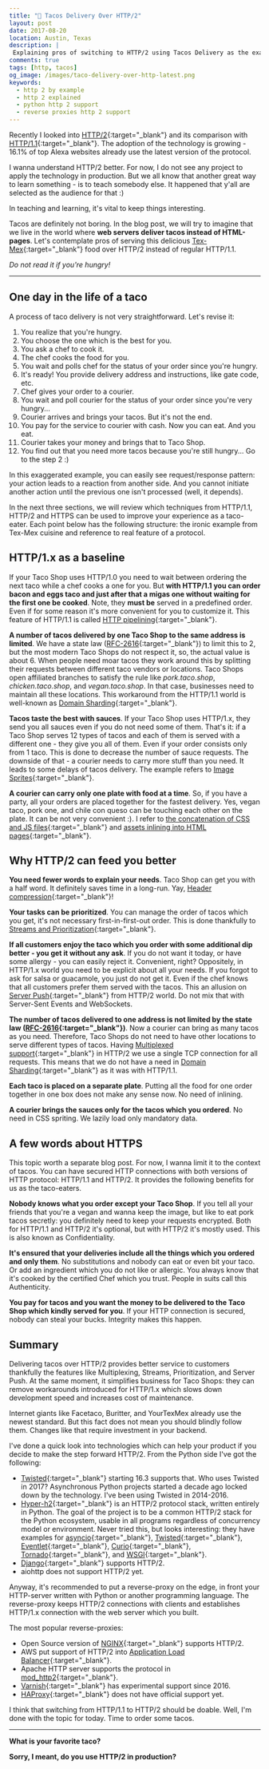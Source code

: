 ```yaml
---
title: "🌮 Tacos Delivery Over HTTP/2"
layout: post
date: 2017-08-20
location: Austin, Texas
description: |
 Explaining pros of switching to HTTP/2 using Tacos Delivery as the example. Do not read if you're hungry.
comments: true
tags: [http, tacos]
og_image: /images/taco-delivery-over-http-latest.png
keywords:
  - http 2 by example
  - http 2 explained
  - python http 2 support
  - reverse proxies http 2 support
---
```


<div class="image-wrapper">
  <amp-img
      media="(min-width: 550px)"
      src="{{ site.cdn.http }}/images/taco-delivery-over-http-latest.png"
      alt="Tacos Delivery Over HTTP/2"
      class="image-right"
      width="250"
      height="345"
      layout="fixed">
  </amp-img>
</div>

Recently I looked into [HTTP/2](https://en.wikipedia.org/wiki/HTTP/2){:target="_blank"} and its comparison with [HTTP/1.1](https://en.wikipedia.org/wiki/Hypertext_Transfer_Protocol){:target="_blank"}. The adoption of the technology is growing - 16.1% of top Alexa websites already use the latest version of the protocol.

I wanna understand HTTP/2 better. For now, I do not see any project to apply the technology in production. But we all know that another great way to learn something - is to teach somebody else. It happened that y'all are selected as the audience for that :)

In teaching and learning, it's vital to keep things interesting.

Tacos are definitely not boring.
In the blog post, we will try to imagine that we live in the world where **web servers deliver tacos instead of HTML-pages**. Let's contemplate pros of serving this delicious [Tex-Mex](https://en.wikipedia.org/wiki/Tex-Mex){:target="_blank"} food over HTTP/2 instead of regular HTTP/1.1.

 *Do not read it if you're hungry!*



<!--more-->

----

One day in the life of a taco
-----

A process of taco delivery is not very straightforward. Let's revise it:
1. You realize that you're hungry.
2. You choose the one which is the best for you.
3. You ask a chef to cook it.
4. The chef cooks the food for you.
5. You wait and polls chef for the status of your order since you're hungry.  
6. It's ready! You provide delivery address and instructions, like gate code, etc.
7. Chef gives your order to a courier.
8. You wait and poll courier for the status of your order since you're very hungry...
9. Courier arrives and brings your tacos. But it's not the end.
10. You pay for the service to courier with cash. Now you can eat. And you eat.
11. Courier takes your money and brings that to Taco Shop.
12. You find out that you need more tacos because you're still hungry... Go to the step 2 :)

In this exaggerated example, you can easily see request/response pattern: your action leads to a reaction from another side. And you cannot initiate another action until the previous one isn't processed (well, it depends).

In the next three sections, we will review which techniques from HTTP/1.1, HTTP/2 and HTTPS can be used to improve your experience as a taco-eater. Each point below has the following structure: the ironic example from Tex-Mex cuisine and reference to real feature of a protocol.

HTTP/1.x as a baseline
-----

If your Taco Shop uses HTTP/1.0 you need to wait between ordering the next taco while a chef cooks a one for you. But **with HTTP/1.1 you can order bacon and eggs taco and just after that a migas one without waiting for the first one be cooked**. Note, they **must be** served in a predefined order. Even if for some reason it's more convenient for you to customize it. This feature of HTTP/1.1 is called [HTTP pipelining](https://en.wikipedia.org/wiki/HTTP_pipelining){:target="_blank"}.

**A number of tacos delivered by one Taco Shop to the same address is limited**. We have a state law ([RFC-2616](https://www.ietf.org/rfc/rfc2616.txt){:target="_blank"}) to limit this to 2, but the most modern Taco Shops do not respect it, so, the actual value is about 6. When people need moar tacos they work around this by splitting their requests between different taco vendors or locations. Taco Shops open affiliated branches to satisfy the rule like *pork.taco.shop*, *chicken.taco.shop*, and *vegan.taco.shop*. In that case, businesses need to maintain all these locations. This workaround from the HTTP/1.1 world is well-known as [Domain Sharding](https://blog.stackpath.com/glossary/domain-sharding/){:target="_blank"}.

**Tacos taste the best with sauces**. If your Taco Shop uses HTTP/1.x, they send you all sauces even if you do not need some of them. That's it: if a Taco Shop serves 12 types of tacos and each of them is served with a different one - they give you all of them. Even if your order consists only from 1 taco. This is done to decrease the number of sauce requests. The downside of that - a courier needs to carry more stuff than you need. It leads to some delays of tacos delivery. The example refers to [Image Sprites](https://www.w3schools.com/css/css_image_sprites.asp){:target="_blank"}.

**A courier can carry only one plate with food at a time**. So, if you have a party, all your orders are placed together for the fastest delivery. Yes, vegan taco, pork one, and chile con queso can be touching each other on the plate. It can be not very convenient :). I refer to [the concatenation of CSS and JS files](https://hacks.mozilla.org/2012/12/fantastic-front-end-performance-part-1-concatenate-compress-cache-a-node-js-holiday-season-part-4/){:target="_blank"} and [assets inlining into HTML pages](https://varvy.com/pagespeed/inline-small-css.html){:target="_blank"}.


Why HTTP/2 can feed you better
-----


**You need fewer words to explain your needs**. Taco Shop can get you with a half word. It definitely saves time in a long-run. Yay, [Header compression](https://http2.github.io/faq/#why-do-we-need-header-compression){:target="_blank"}!

**Your tasks can be prioritized**. You can manage the order of tacos which you get, it's not necessary first-in-first-out order. This is done thankfully to [Streams and Prioritization](https://chadaustin.me/2014/10/http2-request-priorities-a-summary/){:target="_blank"}.

**If all customers enjoy the taco which you order with some additional dip better - you get it without any ask**. If you do not want it today, or have some allergy - you can easily reject it. Convenient, right? Oppositely, in HTTP/1.x world you need to be explicit about all your needs. If you forgot to ask for salsa or guacamole, you just do not get it. Even if the chef knows that all customers prefer them served with the tacos. This an allusion on [Server Push](https://en.wikipedia.org/wiki/HTTP/2_Server_Push){:target="_blank"} from HTTP/2 world. Do not mix that with Server-Sent Events and WebSockets.

**The number of tacos delivered to one address is not limited by the state law ([RFC-2616](https://www.ietf.org/rfc/rfc2616.txt){:target="_blank"})**. Now a courier can bring as many tacos as you need. Therefore, Taco Shops do not need to have other locations to serve different types of tacos. Having [Multiplexed support](http://qnimate.com/what-is-multiplexing-in-http2/){:target="_blank"} in HTTP/2 we use a single TCP connection for all requests. This means that we do not have a need in [Domain Sharding](https://blog.stackpath.com/glossary/domain-sharding/){:target="_blank"} as it was with HTTP/1.1.

**Each taco is placed on a separate plate**. Putting all the food for one order together in one box does not make any sense now. No need of inlining.

**A courier brings the sauces only for the tacos which you ordered**. No need in CSS spriting. We lazily load only mandatory data.


A few words about HTTPS
-----

This topic worth a separate blog post. For now, I wanna limit it to the context of tacos. You can have secured HTTP connections with both versions of HTTP protocol: HTTP/1.1 and HTTP/2. It provides the following benefits for us as the taco-eaters.

**Nobody knows what you order except your Taco Shop**. If you tell all your friends that you're a vegan and wanna keep the image, but like to eat pork tacos secretly: you definitely need to keep your requests encrypted. Both for HTTP/1.1 and HTTP/2 it's optional, but with HTTP/2 it's mostly used. This is also known as Confidentiality.

**It's ensured that your deliveries include all the things which you ordered and only them**. No substitutions and nobody can eat or even bit your taco. Or add an ingredient which you do not like or allergic. You always know that it's cooked by the certified Chef which you trust. People in suits call this Authenticity.

**You pay for tacos and you want the money to be delivered to the Taco Shop which kindly served for you**. If your HTTP connection is secured, nobody can steal your bucks. Integrity makes this happen.

Summary
---------

Delivering tacos over HTTP/2 provides better service to customers thankfully the features like Multiplexing,  Streams, Prioritization, and Server Push. At the same moment, it simplifies business for Taco Shops: they can remove workarounds introduced for HTTP/1.x which slows down development speed and increases cost of maintenance.

Internet giants like Facetaco, Buritter, and YourTexMex already use the newest standard. But this fact does not mean you should blindly follow them. Changes like that require investment in your backend.  

I've done a quick look into technologies which can help your product if you decide to make the step forward HTTP/2. From the Python side I've got the following:
* [Twisted](http://twistedmatrix.com/pipermail/twisted-python/2016-July/030535.html){:target="_blank"} starting 16.3 supports that. Who uses Twisted in 2017? Asynchronous Python projects started a decade ago locked down by the technology. I've been using Twisted in 2014-2016.
* [Hyper-h2](https://python-hyper.org/h2/en/stable/){:target="_blank"} is an HTTP/2 protocol stack, written entirely in Python. The goal of the project is to be a common HTTP/2 stack for the Python ecosystem, usable in all programs regardless of concurrency model or environment. Never tried this, but looks interesting: they have examples for [asyncio](https://python-hyper.org/projects/h2/en/stable/asyncio-example.html){:target="_blank"}, [Twisted](https://python-hyper.org/projects/h2/en/stable/twisted-example.html){:target="_blank"}, [Eventlet](https://python-hyper.org/projects/h2/en/stable/eventlet-example.html){:target="_blank"}, [Curio](https://python-hyper.org/projects/h2/en/stable/curio-example.html){:target="_blank"}, [Tornado](https://python-hyper.org/projects/h2/en/stable/tornado-example.html){:target="_blank"}, and [WSGI](https://python-hyper.org/projects/h2/en/stable/wsgi-example.html){:target="_blank"}.
* [Django](https://github.com/django/daphne/issues/30){:target="_blank"} supports HTTP/2.
* aiohttp does not support HTTP/2 yet.

Anyway, it's recommended to put a reverse-proxy on the edge, in front your HTTP-server written with Python or another programming language. The reverse-proxy keeps HTTP/2 connections with clients and establishes HTTP/1.x connection with the web server which you built.

The most popular reverse-proxies:
* Open Source version of [NGINX](https://www.nginx.com/blog/nginx-1-9-5/){:target="_blank"} supports HTTP/2.
* AWS put support of HTTP/2 into [Application Load Balancer](https://www.nginx.com/blog/nginx-1-9-5/){:target="_blank"}.
* Apache HTTP server supports the protocol in [mod_http2](https://httpd.apache.org/docs/2.4/mod/mod_http2.html){:target="_blank"}.
* [Varnish](https://info.varnish-software.com/blog/how-its-made-varnish-5.0-and-http/2){:target="_blank"} has experimental support since 2016.
* [HAProxy](http://haproxy.formilux.narkive.com/DICXg7vW/announce-haproxy-1-7-dev6#post2){:target="_blank"} does not have official support yet.

I think that switching from HTTP/1.1 to HTTP/2 should be doable. Well, I'm done with the topic for today. Time to order some tacos.

-----

**What is your favorite taco?**

**Sorry, I meant, do you use HTTP/2 in production?**
